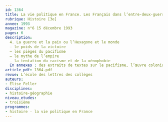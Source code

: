 ```yaml
---
id: 1364
title: La vie politique en France. Les Français dans l’entre-deux-guerres  (4/4)
rubrique: Histoire [3e]
annee: 1993
magazine: n°6 15 décembre 1993
pages: 6
description: 
  4. La guerre et la paix ou l’Hexagone et le monde
  – le poids de la victoire
  – les pièges du pacifisme
  – le mythe de l’empire
  – la tentation du racisme et de la xénophobie
  En annexes : des extraits de textes sur le pacifisme, l’œuvre coloniale de la France en Indochine, la xénophobie et le racisme, l’antisémitisme.
article_pdf: 1364.pdf
revue: L’école des lettres des collèges
auteurs:
- Élise Feller
disciplines:
- histoire-géographie
niveau_etudes:
- troisième
programmes:
- histoire - la vie politique en France
---
```

